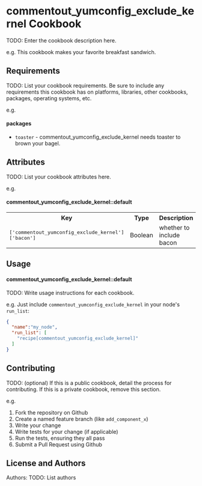 commentout_yumconfig_exclude_kernel Cookbook
============================================
TODO: Enter the cookbook description here.

e.g.
This cookbook makes your favorite breakfast sandwich.

Requirements
------------
TODO: List your cookbook requirements. Be sure to include any requirements this cookbook has on platforms, libraries, other cookbooks, packages, operating systems, etc.

e.g.
#### packages
- `toaster` - commentout_yumconfig_exclude_kernel needs toaster to brown your bagel.

Attributes
----------
TODO: List your cookbook attributes here.

e.g.
#### commentout_yumconfig_exclude_kernel::default
<table>
  <tr>
    <th>Key</th>
    <th>Type</th>
    <th>Description</th>
    <th>Default</th>
  </tr>
  <tr>
    <td><tt>['commentout_yumconfig_exclude_kernel']['bacon']</tt></td>
    <td>Boolean</td>
    <td>whether to include bacon</td>
    <td><tt>true</tt></td>
  </tr>
</table>

Usage
-----
#### commentout_yumconfig_exclude_kernel::default
TODO: Write usage instructions for each cookbook.

e.g.
Just include `commentout_yumconfig_exclude_kernel` in your node's `run_list`:

```json
{
  "name":"my_node",
  "run_list": [
    "recipe[commentout_yumconfig_exclude_kernel]"
  ]
}
```

Contributing
------------
TODO: (optional) If this is a public cookbook, detail the process for contributing. If this is a private cookbook, remove this section.

e.g.
1. Fork the repository on Github
2. Create a named feature branch (like `add_component_x`)
3. Write your change
4. Write tests for your change (if applicable)
5. Run the tests, ensuring they all pass
6. Submit a Pull Request using Github

License and Authors
-------------------
Authors: TODO: List authors
